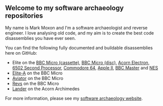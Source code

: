 ## Welcome to my software archaeology repositories

My name is Mark Moxon and I'm a software archaeologist and reverse engineer. I love analysing old code, and my aim is to create the best code disassemblies you have ever seen.

You can find the following fully documented and buildable disassemblies here on GitHub:

* Elite on the <a href="https://github.com/markmoxon/elite-source-code-bbc-micro-cassette">BBC Micro (cassette)</a>,  <a href="https://github.com/markmoxon/elite-source-code-bbc-micro-disc">BBC Micro (disc)</a>, <a href="https://github.com/markmoxon/elite-source-code-acorn-electron">Acorn Electron</a>, <a href="https://github.com/markmoxon/elite-source-code-6502-second-processor">6502 Second Processor</a>, <a href="https://github.com/markmoxon/elite-source-code-commodore-64">Commodore 64</a>, <a href="https://github.com/markmoxon/elite-source-code-apple-ii">Apple II</a>, <a href="https://github.com/markmoxon/elite-source-code-bbc-master">BBC Master</a> and <a href="https://github.com/markmoxon/elite-source-code-nes">NES</a>
* <a href="https://github.com/markmoxon/elite-a-source-code-bbc-micro">Elite-A</a> on the BBC Micro
* <a href="https://github.com/markmoxon/aviator-source-code-bbc-micro">Aviator</a> on the BBC Micro
* <a href="https://github.com/markmoxon/revs-source-code-bbc-micro">Revs</a> on the BBC Micro
* <a href="https://github.com/markmoxon/lander-source-code-acorn-archimedes">Lander</a> on the Acorn Archimedes

For more information, please see my <a href="https://www.bbcelite.com/">software archaeology website</a>.